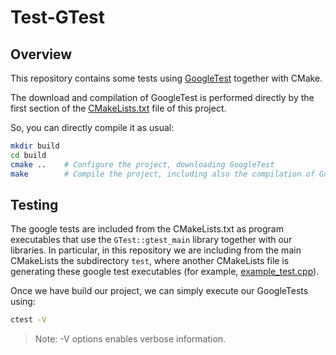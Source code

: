 # Test-GTest

## Overview

This repository contains some tests using [GoogleTest](https://google.github.io/googletest/) together with CMake.

The download and compilation of GoogleTest is performed directly by the first section of the [CMakeLists.txt](CMakeLists.txt) file of this project.

So, you can directly compile it as usual:

```bash
mkdir build
cd build
cmake ..    # Configure the project, downloading GoogleTest
make        # Compile the project, including also the compilation of GoogleTest
```

## Testing

The google tests are included from the CMakeLists.txt as program executables that use the `GTest::gtest_main` library together with our libraries. In particular, in this repository we are including from the main CMakeLists the subdirectory `test`, where another CMakeLists file is generating these google test executables (for example, [example_test.cpp](test/example_test.cpp)).

Once we have build our project, we can simply execute our GoogleTests using:

```bash
ctest -V
```

> Note: -V options enables verbose information.